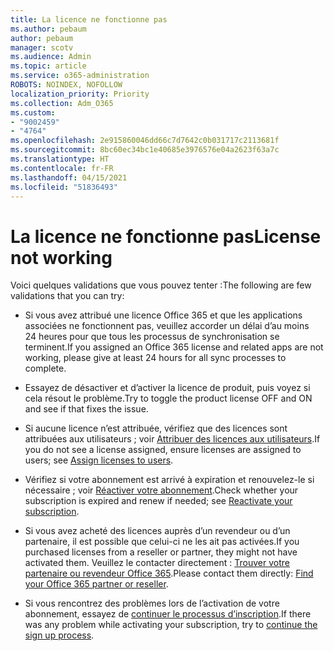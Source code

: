 ```yaml
---
title: La licence ne fonctionne pas
ms.author: pebaum
author: pebaum
manager: scotv
ms.audience: Admin
ms.topic: article
ms.service: o365-administration
ROBOTS: NOINDEX, NOFOLLOW
localization_priority: Priority
ms.collection: Adm_O365
ms.custom:
- "9002459"
- "4764"
ms.openlocfilehash: 2e915860046dd66c7d7642c0b031717c2113681f
ms.sourcegitcommit: 8bc60ec34bc1e40685e3976576e04a2623f63a7c
ms.translationtype: HT
ms.contentlocale: fr-FR
ms.lasthandoff: 04/15/2021
ms.locfileid: "51836493"
---
```

# <a name="license-not-working"></a><span data-ttu-id="8466c-102">La licence ne fonctionne pas</span><span class="sxs-lookup"><span data-stu-id="8466c-102">License not working</span></span>

<span data-ttu-id="8466c-103">Voici quelques validations que vous pouvez tenter :</span><span class="sxs-lookup"><span data-stu-id="8466c-103">The following are few validations that you can try:</span></span>

- <span data-ttu-id="8466c-104">Si vous avez attribué une licence Office 365 et que les applications associées ne fonctionnent pas, veuillez accorder un délai d’au moins 24 heures pour que tous les processus de synchronisation se terminent.</span><span class="sxs-lookup"><span data-stu-id="8466c-104">If you assigned an Office 365 license and related apps are not working, please give at least 24 hours for all sync processes to complete.</span></span> 

- <span data-ttu-id="8466c-105">Essayez de désactiver et d’activer la licence de produit, puis voyez si cela résout le problème.</span><span class="sxs-lookup"><span data-stu-id="8466c-105">Try to toggle the product license OFF and ON and see if that fixes the issue.</span></span> 

- <span data-ttu-id="8466c-106">Si aucune licence n’est attribuée, vérifiez que des licences sont attribuées aux utilisateurs ; voir [Attribuer des licences aux utilisateurs](https://docs.microsoft.com/microsoft-365/admin/manage/assign-licenses-to-users?view=o365-worldwide).</span><span class="sxs-lookup"><span data-stu-id="8466c-106">If you do not see a license assigned, ensure licenses are assigned to users; see [Assign licenses to users](https://docs.microsoft.com/microsoft-365/admin/manage/assign-licenses-to-users?view=o365-worldwide).</span></span>

- <span data-ttu-id="8466c-107">Vérifiez si votre abonnement est arrivé à expiration et renouvelez-le si nécessaire ; voir [Réactiver votre abonnement](https://docs.microsoft.com/alchemyinsights/reactivate-your-subscription).</span><span class="sxs-lookup"><span data-stu-id="8466c-107">Check whether your subscription is expired and renew if needed; see [Reactivate your subscription](https://docs.microsoft.com/alchemyinsights/reactivate-your-subscription).</span></span> 

- <span data-ttu-id="8466c-108">Si vous avez acheté des licences auprès d’un revendeur ou d’un partenaire, il est possible que celui-ci ne les ait pas activées.</span><span class="sxs-lookup"><span data-stu-id="8466c-108">If you purchased licenses from a reseller or partner, they might not have activated them.</span></span> <span data-ttu-id="8466c-109">Veuillez le contacter directement : [Trouver votre partenaire ou revendeur Office 365](https://docs.microsoft.com//microsoft-365/admin/manage/find-your-partner-or-reseller).</span><span class="sxs-lookup"><span data-stu-id="8466c-109">Please contact them directly: [Find your Office 365 partner or reseller](https://docs.microsoft.com//microsoft-365/admin/manage/find-your-partner-or-reseller).</span></span>

- <span data-ttu-id="8466c-110">Si vous rencontrez des problèmes lors de l’activation de votre abonnement, essayez de [continuer le processus d’inscription](https://go.microsoft.com/fwlink/?linkid=2126800).</span><span class="sxs-lookup"><span data-stu-id="8466c-110">If there was any problem while activating your subscription, try to [continue the sign up process](https://go.microsoft.com/fwlink/?linkid=2126800).</span></span>
